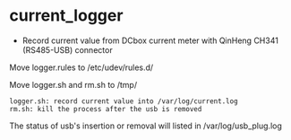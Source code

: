 # current_logger
* Record current value from DCbox current meter with QinHeng CH341 (RS485-USB) connector

Move logger.rules to /etc/udev/rules.d/

Move logger.sh and rm.sh to /tmp/

    logger.sh: record current value into /var/log/current.log
    rm.sh: kill the process after the usb is removed

The status of usb's insertion or removal will listed in /var/log/usb_plug.log
